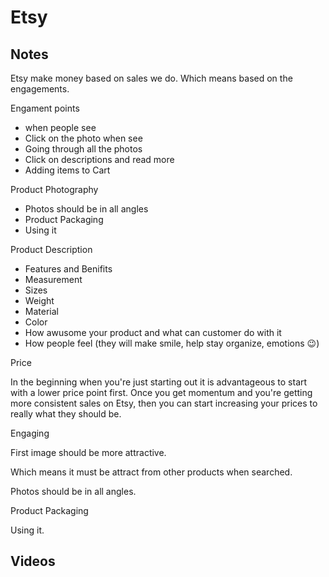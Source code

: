 # Etsy

## Notes

Etsy make money based on sales we do. Which means based on the engagements.

Engament points

* when people see 
* Click on the photo when see
* Going through all the photos
* Click on descriptions and read more
* Adding items to Cart

Product Photography

* Photos should be in all angles
* Product Packaging
* Using it

Product Description

* Features and Benifits
* Measurement
* Sizes
* Weight
* Material
* Color
* How awusome your product and what can customer do with it
* How people feel \(they will make smile, help stay organize, emotions 😉\)

Price

In the beginning when you're just starting out it is advantageous to start with a lower price point first. Once you get momentum and you're getting more consistent sales on Etsy, then you can start increasing your prices to really what they should be.

Engaging

First image should be more attractive.

Which means it must be attract from other products when searched. 

Photos should be in all angles.

Product Packaging

Using it.



## Videos



